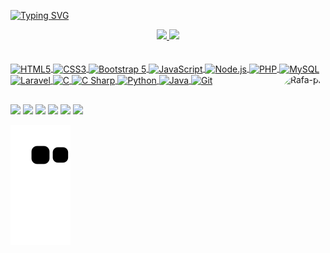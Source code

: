 <!-- Nombre y bienvenida -->
[![Typing SVG](https://readme-typing-svg.herokuapp.com/?color=ffffff&size=32&center=true&vCenter=true&width=1000&lines=Hola,+mi+nombre+es+Jesús+Adrián+RM;¡Bienvenid@!+:%29)](https://git.io/typing-svg)
<br>

<!-- Estadísticas y lenguajes -->
<div align="center">
  <a href="https://github.com/jesus-rm">
  <img height="180em" src="https://github-readme-stats.vercel.app/api?username=jesus-rm&show_icons=true&theme=dracula&include_all_commits=true&count_private=true"/>
  <img height="180em" src="https://github-readme-stats.vercel.app/api/top-langs/?username=jesus-rm&layout=compact&langs_count=7&theme=dracula"/>
</div>
<br><br>

<!-- Tecnologías (iconos) e imagen-->   
<div style="display: inline_block">
    <img align="center" alt="HTML5" height="31" width="41" src="https://cdn.jsdelivr.net/gh/devicons/devicon/icons/html5/html5-original.svg">
    <img align="center" alt="CSS3" height="31" width="41" src="https://cdn.jsdelivr.net/gh/devicons/devicon/icons/css3/css3-original.svg">
    <img align="center" alt="Bootstrap 5" height="35" width="45" src="https://cdn.jsdelivr.net/gh/devicons/devicon/icons/bootstrap/bootstrap-original.svg">
    <img align="center" alt="JavaScript" height="35" width="45" src="https://raw.githubusercontent.com/rahul-jha98/github_readme_icons/main/language_and_tools/square/javascript/javascript.svg">
    <img align="center" alt="Node.js" height="35" width="45" src="https://cdn.jsdelivr.net/gh/devicons/devicon/icons/nodejs/nodejs-original.svg">
    <img align="center" alt="PHP" height="40" width="50" src="https://cdn.jsdelivr.net/gh/devicons/devicon/icons/php/php-original.svg">
    <img align="center" alt="MySQL" height="35" width="45" src="https://cdn.jsdelivr.net/gh/devicons/devicon/icons/mysql/mysql-original.svg">
    <img align="center" alt="Laravel" height="32" width="42" src="https://cdn.jsdelivr.net/gh/devicons/devicon/icons/laravel/laravel-plain.svg">
    <img align="center" alt="C" height="35" width="45" src="https://cdn.jsdelivr.net/gh/devicons/devicon/icons/c/c-original.svg">
    <img align="center" alt="C Sharp" height="35" width="45" src="https://cdn.jsdelivr.net/gh/devicons/devicon/icons/csharp/csharp-original.svg">
    <img align="center" alt="Python" height="37" width="47" src="https://raw.githubusercontent.com/rahul-jha98/github_readme_icons/main/language_and_tools/square/python/python.svg">
    <img align="center" alt="Java" height="37" width="47" src="https://raw.githubusercontent.com/rahul-jha98/github_readme_icons/main/language_and_tools/square/java/java.svg">
    <img align="center" alt="Git" height="36" width="46" src="https://raw.githubusercontent.com/rahul-jha98/github_readme_icons/main/language_and_tools/square/git-scm/git-scm.svg">
    
   <img align="right" alt="Rafa-pic" height="150" style="border-radius:50px;" src="https://media.discordapp.net/attachments/956299802046529616/992525795216080996/2247aa94fa9f74bc20efad0b256c1af2--tes.jpg?width=676&height=676">
</div>
  
  ##
 
<!-- Redes sociales y snake --> 
<div>
  <a href="https://jesusrm-portfolio.netlify.app/" target="_blank"><img src="https://img.shields.io/badge/website-543DE0?style=for-the-badge&logo=About.me&logoColor=white" target="_blank"></a>
  <a href="https://www.facebook.com/JesusRM.jrm" target="_blank"><img src="https://img.shields.io/badge/Facebook-1877F2?style=for-the-badge&logo=facebook&logoColor=white" target="_blank"></a>
  <a href="https://twitter.com/Jesus_RM9" target="_blank"><img src="https://img.shields.io/badge/Twitter-1DA1F2?style=for-the-badge&logo=twitter&logoColor=white" target="_blank"></a>
  <a href="https://www.youtube.com/channel/UCrNaE0Jb_VqtEvwvyruFRVw" target="_blank"><img src="https://img.shields.io/badge/YouTube-FF0000?style=for-the-badge&logo=youtube&logoColor=white" target="_blank"></a>
  <a href="https://www.pinterest.com.mx/jesus_rm9" target="_blank"><img src="https://img.shields.io/badge/Pinterest-%23E60023.svg?&style=for-the-badge&logo=Pinterest&logoColor=white" target="_blank"></a>
  <a href = "mailto:jesusdeoz900@gmail.com"><img src="https://img.shields.io/badge/-Gmail-FF4500?style=for-the-badge&logo=gmail&logoColor=white" target="_blank"></a>

  ![Snake animation](https://github.com/jesus-rm/jesus-rm/blob/output/github-contribution-grid-snake.svg)
  
</div>
